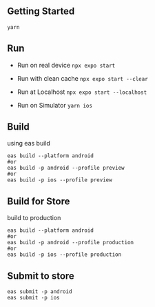 ## Getting Started

```batch
yarn
```

## Run

- Run on real device
  `npx expo start`

- Run with clean cache
  `npx expo start --clear`

- Run at Localhost
  `npx expo start --localhost`

- Run on Simulator
  `yarn ios`

## Build

using eas build

```batch
eas build --platform android
#or
eas build -p android --profile preview
#or
eas build -p ios --profile preview
```

## Build for Store

build to production

```batch
eas build --platform android
#or
eas build -p android --profile production
#or
eas build -p ios --profile production
```

## Submit to store

```batch
eas submit -p android
eas submit -p ios
```
